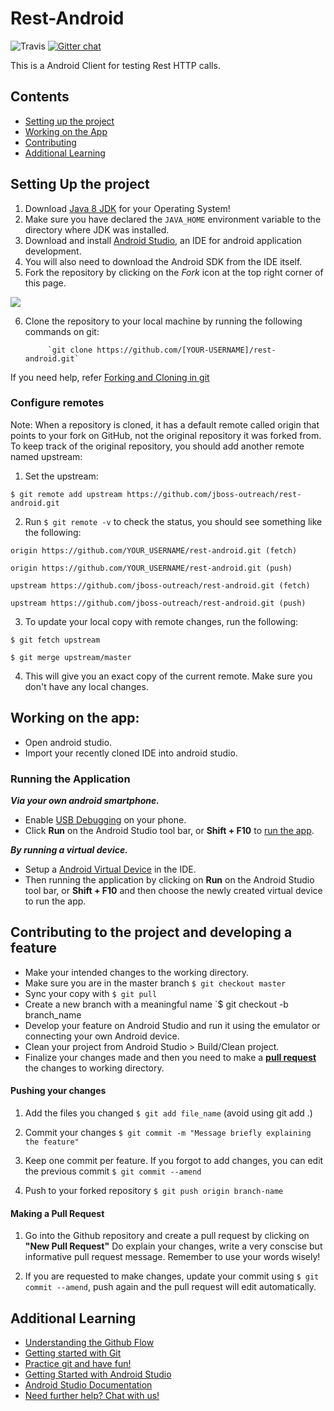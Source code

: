 # Rest-Android

![Travis](https://api.travis-ci.org/jboss-outreach/rest-android.svg)
[![Gitter chat](https://badges.gitter.im/gitterHQ/services.png)](https://gitter.im/jboss-outreach)

This is a Android Client for testing Rest HTTP calls.

## Contents
* [Setting up the project](#setup)
* [Working on the App](#work)
* [Contributing](#contributing)
* [Additional Learning](#additional)


## <a id = "setup"></a> Setting Up the project

1. Download [Java 8 JDK](http://www.oracle.com/technetwork/java/javase/downloads/jdk9-downloads-3848520.html) for your Operating System!
2. Make sure you have declared the `JAVA_HOME` environment variable to the directory where JDK was installed. 
3. Download and install [Android Studio](https://developer.android.com/studio/index.html), an IDE for android application development.
4. You will also need to download the Android SDK from the IDE itself.
5. Fork the repository by clicking on the *Fork* icon at the top right corner of this page.

![](https://steemit-production-imageproxy-upload.s3.amazonaws.com/DQmZHFQ5NvaKXG7rrLoYzCwbHyEyCjhbZjY3uP5tMvy2H84)

6. Clone the repository to your local machine by running the following commands on git:

            `git clone https://github.com/[YOUR-USERNAME]/rest-android.git`

 If you need help, refer [Forking and Cloning in git](https://help.github.com/articles/fork-a-repo/)
 
### Configure remotes

Note: When a repository is cloned, it has a default remote called origin that points to your fork on GitHub, not the original repository it was forked from. To keep track of the original repository, you should add another remote named upstream:

1. Set the upstream:

`$ git remote add upstream https://github.com/jboss-outreach/rest-android.git`

2. Run `$ git remote -v` to check the status, you should see something like the following:

``` 
origin https://github.com/YOUR_USERNAME/rest-android.git (fetch)

origin https://github.com/YOUR_USERNAME/rest-android.git (push)

upstream https://github.com/jboss-outreach/rest-android.git (fetch)

upstream https://github.com/jboss-outreach/rest-android.git (push) 
```

3. To update your local copy with remote changes, run the following:

`$ git fetch upstream`

`$ git merge upstream/master`

4. This will give you an exact copy of the current remote. Make sure you don't have any local changes. 

## <a id="work"></a>Working on the app:
* Open android studio.
* Import your recently cloned IDE into android studio.

### Running the Application
***Via your own android smartphone.***

   - Enable [USB Debugging](https://www.howtogeek.com/129728/how-to-access-the-developer-options-menu-and-enable-usb-debugging-on-android-4.2/) on your phone.    
   - Click **Run** on the Android Studio tool bar, or **Shift + F10** to [run the app](https://developer.android.com/studio/run/device.html).

***By running a virtual device.***
   - Setup a [Android Virtual Device](https://developer.android.com/studio/run/managing-avds.html) in the IDE. 
   - Then running the application by clicking on **Run** on the Android Studio tool bar, or **Shift + F10** and then choose the newly created virtual device to run the app.
	 
	 
## <a id = "contributing"> </a>Contributing to the project and developing a feature

* Make your intended changes to the working directory.
* Make sure you are in the master branch `$ git checkout master`
* Sync your copy with `$ git pull`
* Create a new branch with a meaningful name `$ git checkout -b branch_name
* Develop your feature on Android Studio and run it using the emulator or connecting your own Android device.
* Clean your project from Android Studio > Build/Clean project.
* Finalize your changes made and then you need to make a [**pull request**](#pull) the changes to working directory.

#### <a id = "push"></a> Pushing your changes 

1. Add the files you changed `$ git add file_name` (avoid using git add .)

2. Commit your changes `$ git commit -m "Message briefly explaining the feature"`

3. Keep one commit per feature. If you forgot to add changes, you can edit the previous commit `$ git commit --amend`

4. Push to your forked repository `$ git push origin branch-name`

#### <a id = "pull"> </a> Making a Pull Request

1. Go into the Github repository and create a pull request by clicking on **"New Pull Request"** Do explain your changes, write a very conscise but informative pull request message. Remember to use your words wisely!

2. If you are requested to make changes, update your commit using `$ git commit --amend`, push again and the pull request will edit automatically.


## <a id = "additional"> </a> Additional Learning

* [Understanding the Github Flow](https://guides.github.com/introduction/flow)
* [Getting started with Git](https://git-scm.com/book/en/v1/Getting-Started)
* [Practice git and have fun!](https://try.github.io)
* [Getting Started with Android Studio](https://developer.android.com/training/index.html)
* [Android Studio Documentation](https://developer.android.com/guide/index.html)
* [Need further help? Chat with us!](https://gitter.im/jboss-outreach/gci)
